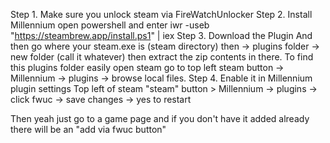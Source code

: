 Step 1. Make sure you unlock steam via FireWatchUnlocker
Step 2. Install Millennium
open powershell and enter iwr -useb "https://steambrew.app/install.ps1" | iex
Step 3. Download the Plugin
And then go where your steam.exe is (steam directory) then -> plugins folder -> new folder (call it whatever) then extract the zip contents in there. To find this plugins folder easily open steam go to top left steam button -> Millennium -> plugins -> browse local files.
Step 4. Enable it in Millennium plugin settings
Top left of steam "steam" button > Millennium -> plugins -> click fwuc -> save changes -> yes to restart

Then yeah just go to a game page and if you don't have it added already there will be an "add via fwuc button"
